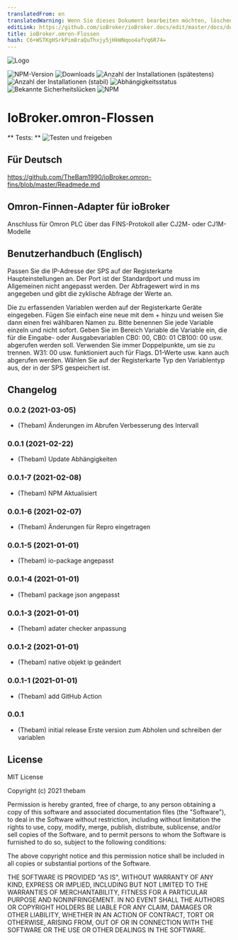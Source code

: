 ```yaml
---
translatedFrom: en
translatedWarning: Wenn Sie dieses Dokument bearbeiten möchten, löschen Sie bitte das Feld "translationsFrom". Andernfalls wird dieses Dokument automatisch erneut übersetzt
editLink: https://github.com/ioBroker/ioBroker.docs/edit/master/docs/de/adapterref/iobroker.omron-fins/README.md
title: ioBroker.omron-Flossen
hash: C6+WSTKgHSrkPim8raQuThxjy5jHkWNqoo4afVq6R74=
---
```

![Logo](../../../en/adapterref/iobroker.omron-fins/admin/omron-fins.png)

![NPM-Version](http://img.shields.io/npm/v/iobroker.omron-fins.svg)
![Downloads](https://img.shields.io/npm/dm/iobroker.omron-fins.svg)
![Anzahl der Installationen (spätestens)](http://iobroker.live/badges/omron-fins-installed.svg)
![Anzahl der Installationen (stabil)](http://iobroker.live/badges/omron-fins-stable.svg)
![Abhängigkeitsstatus](https://img.shields.io/david/thebam1990/iobroker.omron-fins.svg)
![Bekannte Sicherheitslücken](https://snyk.io/test/github/thebam1990/ioBroker.omron-fins/badge.svg)
![NPM](https://nodei.co/npm/iobroker.omron-fins.png?downloads=true)

# IoBroker.omron-Flossen
** Tests: ** ![Testen und freigeben](https://github.com/thebam1990/ioBroker.omron-fins/workflows/Test%20and%20Release/badge.svg)

## Für Deutsch
https://github.com/TheBam1990/ioBroker.omron-fins/blob/master/Readmede.md

## Omron-Finnen-Adapter für ioBroker
Anschluss für Omron PLC über das FINS-Protokoll aller CJ2M- oder CJ1M-Modelle

## Benutzerhandbuch (Englisch)
Passen Sie die IP-Adresse der SPS auf der Registerkarte Haupteinstellungen an.
Der Port ist der Standardport und muss im Allgemeinen nicht angepasst werden.
Der Abfragewert wird in ms angegeben und gibt die zyklische Abfrage der Werte an.

Die zu erfassenden Variablen werden auf der Registerkarte Geräte eingegeben. Fügen Sie einfach eine neue mit dem + hinzu und weisen Sie dann einen frei wählbaren Namen zu. Bitte benennen Sie jede Variable einzeln und nicht sofort.
Geben Sie im Bereich Variable die Variable ein, die für die Eingabe- oder Ausgabevariablen CB0: 00, CB0: 01 CB100: 00 usw. abgerufen werden soll. Verwenden Sie immer Doppelpunkte, um sie zu trennen. W31: 00 usw. funktioniert auch für Flags. D1-Werte usw. kann auch abgerufen werden.
Wählen Sie auf der Registerkarte Typ den Variablentyp aus, der in der SPS gespeichert ist.

## Changelog
<!--
 Placeholder for the next version (at the beginning of the line):
 ### __WORK IN PROGRESS__ ( - falls nicht benötigt löschen sonst klammern entfernen und nach dem - dein text schreiben )
-->
### 0.0.2 (2021-03-05)
* (Thebam) Änderungen im Abrufen Verbesserung des Intervall

### 0.0.1 (2021-02-22)
* (Thebam) Update Abhängigkeiten 

### 0.0.1-7 (2021-02-08)
* (Thebam) NPM Aktualisiert

### 0.0.1-6 (2021-02-07)
* (Thebam) Änderungen für Repro eingetragen

### 0.0.1-5 (2021-01-01)
* (Thebam) io-package angepasst

### 0.0.1-4 (2021-01-01)
* (Thebam) package json angepasst

### 0.0.1-3 (2021-01-01)
* (Thebam) adater checker anpassung

### 0.0.1-2 (2021-01-01)
* (Thebam) native objekt ip geändert


### 0.0.1-1 (2021-01-01)
* (Thebam) add GitHub Action

### 0.0.1
* (Thebam) initial release
Erste version zum Abholen und schreiben der variablen

## License
MIT License

Copyright (c) 2021 thebam 

Permission is hereby granted, free of charge, to any person obtaining a copy
of this software and associated documentation files (the "Software"), to deal
in the Software without restriction, including without limitation the rights
to use, copy, modify, merge, publish, distribute, sublicense, and/or sell
copies of the Software, and to permit persons to whom the Software is
furnished to do so, subject to the following conditions:

The above copyright notice and this permission notice shall be included in all
copies or substantial portions of the Software.

THE SOFTWARE IS PROVIDED "AS IS", WITHOUT WARRANTY OF ANY KIND, EXPRESS OR
IMPLIED, INCLUDING BUT NOT LIMITED TO THE WARRANTIES OF MERCHANTABILITY,
FITNESS FOR A PARTICULAR PURPOSE AND NONINFRINGEMENT. IN NO EVENT SHALL THE
AUTHORS OR COPYRIGHT HOLDERS BE LIABLE FOR ANY CLAIM, DAMAGES OR OTHER
LIABILITY, WHETHER IN AN ACTION OF CONTRACT, TORT OR OTHERWISE, ARISING FROM,
OUT OF OR IN CONNECTION WITH THE SOFTWARE OR THE USE OR OTHER DEALINGS IN THE
SOFTWARE.